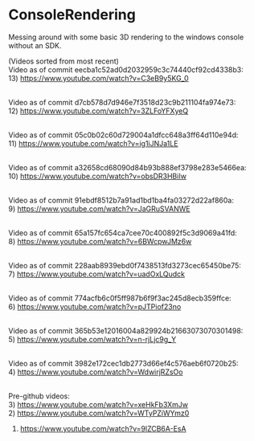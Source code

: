 ConsoleRendering
================

Messing around with some basic 3D rendering to the windows console without an SDK.


(Videos sorted from most recent)<br>
Video as of commit eecba1c52ad0d2032959c3c74440cf92cd4338b3:<br>
13) https://www.youtube.com/watch?v=C3eB9y5KG_0<br><br>

Video as of commit d7cb578d7d946e7f3518d23c9b211104fa974e73:<br>
12) https://www.youtube.com/watch?v=3ZLFoYFXyeQ<br><br>

Video as of commit 05c0b02c60d729004a1dfcc648a3ff64d110e94d:<br>
11) https://www.youtube.com/watch?v=ig1iJNJa1LE<br><br>

Video as of commit a32658cd68090d84b93b888ef3798e283e5466ea:<br>
10) https://www.youtube.com/watch?v=obsDR3HBiIw<br><br>

Video as of commit 91ebdf8512b7a91ad1bd1ba4fa03272d22af860a:<br>
9) https://www.youtube.com/watch?v=JaGRuSVANWE<br><br>

Video as of commit 65a157fc654ca7cee70c400892f5c3d9069a41fd:<br>
8) https://www.youtube.com/watch?v=6BWcpwJMz6w<br><br>

Video as of commit 228aab8939ebd0f7438513fd3273cec65450be75:<br>
7) https://www.youtube.com/watch?v=uadOxLQudck<br><br>

Video as of commit 774acfb6c0f5ff987b6f9f3ac245d8ecb359ffce:<br>
6) https://www.youtube.com/watch?v=pJTPiof23no<br><br>

Video as of commit 365b53e12016004a829924b21663073070301498:<br>
5) https://www.youtube.com/watch?v=n-rjLjc9g_Y<br><br>

Video as of commit 3982e172cec1db2773d66ef4c576aeb6f0720b25:<br>
4) https://www.youtube.com/watch?v=WdwirjRZsOo<br><br>

Pre-github videos:<br>
3) https://www.youtube.com/watch?v=xeHkFb3XmJw<br>
2) https://www.youtube.com/watch?v=WTyPZiWYmz0<br>
1) https://www.youtube.com/watch?v=9lZCB6A-EsA<br>
